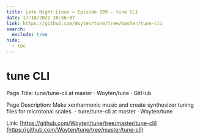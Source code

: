 ```yaml
---
title: Late Night Linux – Episode 199 - tune CLI
date: 17/10/2022 20:56:07
link: https://github.com/Woyten/tune/tree/master/tune-cli
search:
  exclude: true
hide:
  - toc
---
```


# tune CLI

Page Title: tune/tune-cli at master · Woyten/tune · GitHub

Page Description: Make xenharmonic music and create synthesizer tuning files for microtonal scales. - tune/tune-cli at master · Woyten/tune 

Link: [https://github.com/Woyten/tune/tree/master/tune-cli](https://github.com/Woyten/tune/tree/master/tune-cli)